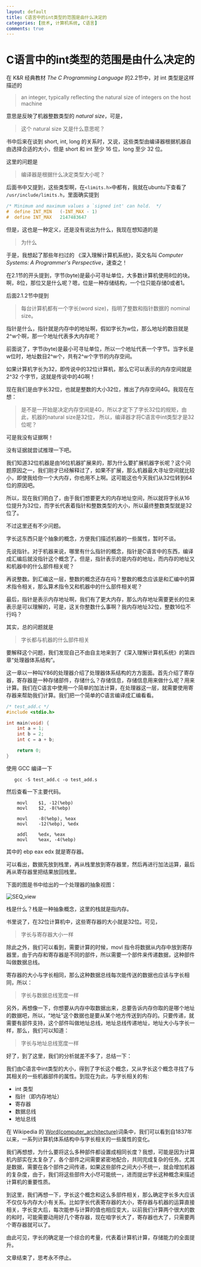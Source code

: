 ```yaml
---
layout: default
title: C语言中的int类型的范围是由什么决定的
categories: [技术, 计算机系统, C语言]
comments: true
---
```


# C语言中的int类型的范围是由什么决定的

在 K&R 经典教材 *The C Programming Language* 的2.2节中，对 int 类型是这样描述的




>    an integer, typically reflecting the natural size of integers on the host machine

意思是反映了机器整数类型的 *natural size*，可是，

>    这个 natural size 又是什么意思呢？

书中后来在谈到 short, int, long 的关系时，又说，这些类型由编译器根据机器自由选择合适的大小，但是 short 和 int 至少 16 位，long 至少 32 位。

这里的问题是  

>    编译器是根据什么决定类型大小呢？

后面书中又提到，这些类型啊，在`<limits.h>`中都有，我就在ubuntu下查看了 `/usr/include/limits.h`，里面确实提到 

```c
/* Minimum and maximum values a `signed int' can hold.  */
#  define INT_MIN	(-INT_MAX - 1)
#  define INT_MAX	2147483647
```

但是，这也是一种定义，还是没有说出为什么，我现在想知道的是

>    为什么



于是，我想起了那些年扫过的 《深入理解计算机系统》，英文名叫 *Computer Systems: A Programmer's Perspective*，速查之！

在2.1节的开头提到，字节(byte)是最小可寻址单位，大多数计算机使用8位的块。
啊，8位，那位又是什么呢？嗯，位是一种存储结构，一个位只能存储0或者1。

后面2.1.2节中提到

>    每台计算机都有一个字长(word size)，指明了整数和指针数据的 nominal size。

指针是什么，指针就是内存中的地址啊，假如字长为w位，那么地址的数目就是2^w个啊，那一个地址代表多大内存呢？

前面说了，字节(byte)是最小可寻址单位，所以一个地址代表一个字节。当字长是w位时，地址数目2^w个，共有2^w个字节的内存空间。

如果计算机字长为32，即传说中的32位计算机，那么它可以表示的内存空间就是 2^32 个字节，这就是传说中的4G啊！

现在我们是由字长32位，也就是整数的大小32位，推出了内存空间4G。我现在在想：

>    是不是一开始是决定内存空间是4G，所以才定下了字长32位的规矩，由此，机器的natural size是32位， 所以，编译器才将C语言中int类型才是32位呢？

可是我没有证据啊！

没有证据就尝试推理一下吧。

我们知道32位机器是由16位机器扩展来的，那为什么要扩展机器字长呢？这个问题原因之一，我们刚才已经解释过了，如果不扩展，那么机器最大寻址空间就比较小，即使我给你一个大内存，你也用不上啊。这可能这也今天我们从32位转到64位的原因吧。

所以，现在我们明白了，由于我们想要更大的内存地址空间，所以就将字长从16位提升为32位，而字长代表着指针和整数类型的大小，所以最终整数类型就是32位了。

不过这里还有不少问题。

字长这东西只是个抽象的概念，方便我们描述机器的一些属性，暂时不谈。

先说指针。对于机器来说，哪里有什么指针的概念，指针是C语言中的东西，编译成汇编后就没指针这个概念了。但是，指针表示的是内存的地址，而内存的地址又和机器中的什么部件相关呢？

再说整数。到汇编这一层，整数的概念还存在吗？整数的概念应该是和汇编中的算术指令相关，那么算术指令又和机器中的什么部件相关呢？

最后，指针是表示内存地址啊，我们有了更大内存，那么内存地址需要更长的位来表示是可以理解的，可是，这关你整数什么事啊？我内存地址32位，整数16位不行吗？

其实，总的问题就是

> 字长都与机器的什么部件相关

要解释这个问题，我们发现自己不由自主地来到了《深入理解计算机系统》的第四章“处理器体系结构”。

这一章以一种叫Y86的处理器介绍了处理器体系结构的方方面面。首先介绍了寄存器，寄存器是一种存储部件，存储什么？存储信息，存储信息用来做什么呢？用来计算。我们在C语言中使用一个简单的加法计算，在处理器这一层，就需要使用寄存器来帮助我们计算。我们把一个简单的C语言编译成汇编看看。

```c
/* test_add.c */
#include <stdio.h>

int main(void) {
    int a = 1;
    int b = 2;
    int c = a + b;

    return 0;
}

```

使用 GCC 编译一下

```
   gcc -S test_add.c -o test_add.s
```


然后查看一下主要代码。

```gas
	movl	$1, -12(%ebp)
	movl	$2, -8(%ebp)

	movl	-8(%ebp), %eax
	movl	-12(%ebp), %edx

	addl	%edx, %eax
	movl	%eax, -4(%ebp)
```

其中的 ebp eax edx 就是寄存器。

可以看出，数据先放到栈里，再从栈里放到寄存器里，然后再进行加法运算，最后再从寄存器里把结果放回栈里。

下面的图是书中给出的一个处理器的抽象视图：

![SEQ_view](/assets/blog-images/SEQ.png)

栈是什么？栈是一种抽象概念，这里的栈就是指内存。

书里说了，在32位计算机中，这些寄存器的大小就是32位。可见，

> 字长与寄存器大小一样

除此之外，我们可以看到，需要计算的时候，movl 指令将数据从内存中放到寄存器里，由于内存和寄存器是不同的部件，所以需要一个部件来传递数据，这种部件叫做数据总线。

寄存器的大小与字长相同，那么这种数据总线每次能传送的数据也应该与字长相同，所以：

> 字长与数据总线宽度一样

另外，再想像一下，你想要从内存中取数据出来，总要告诉内存你取的是哪个地址的数据吧，所以，“地址”这个数据也是要从某个地方传送到内存的。只要传递，就需要有部件支持，这个部件叫做地址总线，地址总线传递地址，地址大小与字长一样，那么，我们可以知道：

> 字长与地址总线宽度一样

好了，到了这里，我们的分析就差不多了，总结一下：

我们由C语言中int类型的大小，得到了字长这个概念，又从字长这个概念寻找了与其相关的一些机器部件的属性。到现在为此，与字长相关的有:

* int 类型
* 指针（即内存地址）
* 寄存器
* 数据总线
* 地址总线 

在 Wikipedia 的 [Word(computer_architecture)](http://en.wikipedia.org/wiki/Word_(computer_architecture)#Table_of_word_sizes)词条中，我们可以看到自1837年以来，一系列计算机体系结构中与字长相关的一些属性的变化。

我们再想想，为什么要将这么多种部件都设置成相同长度？我想，可能是因为计算机内部实在太复杂了，各个部件之间需要紧密地配合，共同完成复杂的任务。尤其是数据，需要在各个部件之间传递，如果这些部件之间大小不统一，就会增加机器的复杂度，由于，我们将这些部件大小尽可能统一，进而提出字长这种概念来描述计算机的重要性质。

到这里，我们再想一下，字长这个概念和这么多部件相关，那么确定字长多大应该不仅仅与内存大小有关系。比如字长代表寄存器的大小，寄存器与机器的运算直接相关，字长变大后，每次能参与计算的值也相应变大，以前我们计算两个很大的数的和时，可能需要动用好几个寄存器，现在咱字长大了，寄存器也大了，只需要两个寄存器就可以了。

由此可见，字长的确定是一个综合的考量，代表着计算机计算，存储能力的全面提升。

文章结束了，思考永不停止。

